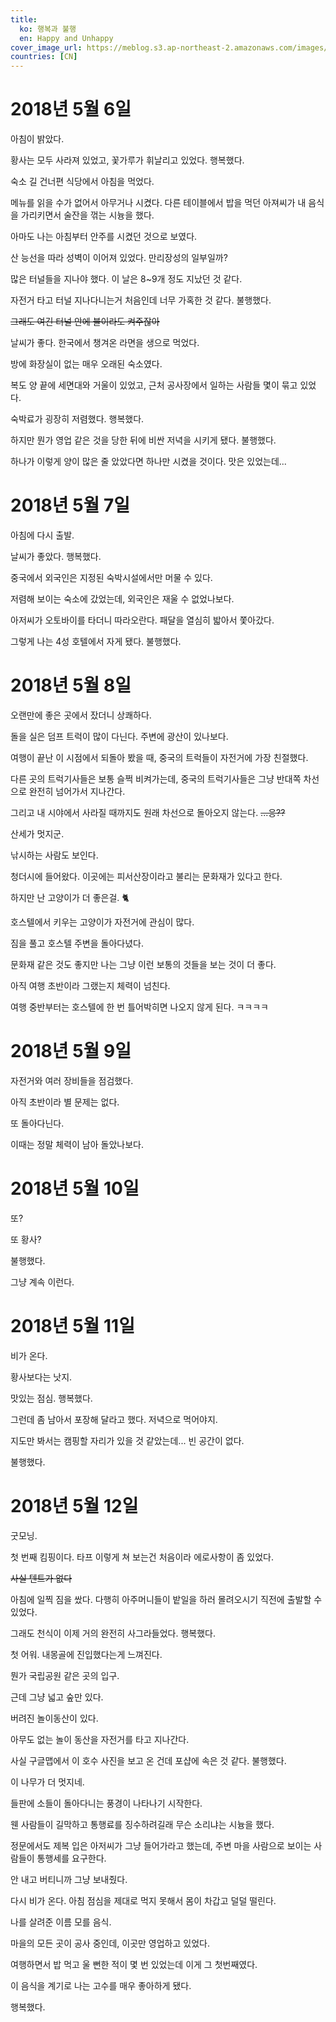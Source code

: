```yaml
---
title:
  ko: 행복과 불행
  en: Happy and Unhappy
cover_image_url: https://meblog.s3.ap-northeast-2.amazonaws.com/images/china/DSCF0277_prisma_believe.jpg
countries: [CN]
---
```


# 2018년 5월 6일

<ui-lazy-image src="https://meblog.s3.ap-northeast-2.amazonaws.com/images/china/DSCF0129.jpg" />

아침이 밝았다.

<ui-lazy-image src="https://meblog.s3.ap-northeast-2.amazonaws.com/images/china/DSCF0131.jpg" />

황사는 모두 사라져 있었고, 꽃가루가 휘날리고 있었다. 행복했다.

숙소 길 건너편 식당에서 아침을 먹었다.

메뉴를 읽을 수가 없어서 아무거나 시켰다. 다른 테이블에서 밥을 먹던 아져씨가 내 음식을 가리키면서 술잔을 꺾는 시늉을 했다.

아마도 나는 아침부터 안주를 시켰던 것으로 보였다.

<ui-lazy-image src="https://meblog.s3.ap-northeast-2.amazonaws.com/images/china/DSCF0134.jpg" />

산 능선을 따라 성벽이 이어져 있었다. 만리장성의 일부일까?

<ui-lazy-image src="https://meblog.s3.ap-northeast-2.amazonaws.com/images/china/DSCF0150.jpg" />

많은 터널들을 지나야 했다. 이 날은 8~9개 정도 지났던 것 같다.

자전거 타고 터널 지나다니는거 처음인데 너무 가혹한 것 같다. 불행했다.

~~그래도 여긴 터널 안에 불이라도 켜주잖아~~

<ui-lazy-image src="https://meblog.s3.ap-northeast-2.amazonaws.com/images/china/DSCF0157.jpg" />

날씨가 좋다. 한국에서 챙겨온 라면을 생으로 먹었다.

<ui-lazy-image src="https://meblog.s3.ap-northeast-2.amazonaws.com/images/china/IMG_6569.JPG" />

방에 화장실이 없는 매우 오래된 숙소였다.

복도 양 끝에 세면대와 거울이 있었고, 근처 공사장에서 일하는 사람들 몇이 묶고 있었다.

숙박료가 굉장히 저렴했다. 행복했다.

하지만 뭔가 영업 같은 것을 당한 뒤에 비싼 저녁을 시키게 됐다. 불행했다.

하나가 이렇게 양이 많은 줄 았았다면 하나만 시켰을 것이다. 맛은 있었는데...

# 2018년 5월 7일

<ui-lazy-image src="https://meblog.s3.ap-northeast-2.amazonaws.com/images/china/DSCF0163.jpg" />

아침에 다시 출발.

<ui-lazy-image src="https://meblog.s3.ap-northeast-2.amazonaws.com/images/china/DSCF0165.jpg" />

날씨가 좋았다. 행복했다.

<ui-lazy-image src="https://meblog.s3.ap-northeast-2.amazonaws.com/images/china/DSCF0167.jpg" />

중국에서 외국인은 지정된 숙박시설에서만 머물 수 있다.

저렴해 보이는 숙소에 갔었는데, 외국인은 재울 수 없었나보다.

아저씨가 오토바이를 타더니 따라오란다. 패달을 열심히 밟아서 쫓아갔다.

<ui-lazy-image src="https://meblog.s3.ap-northeast-2.amazonaws.com/images/china/IMG_6580.JPG" />

그렇게 나는 4성 호텔에서 자게 됐다. 불행했다.

# 2018년 5월 8일

<ui-lazy-image src="https://meblog.s3.ap-northeast-2.amazonaws.com/images/china/DSCF0169.jpg" />

오랜만에 좋은 곳에서 잤더니 상쾌하다.

<ui-lazy-image src="https://meblog.s3.ap-northeast-2.amazonaws.com/images/china/DSCF0171.jpg" />

돌을 실은 덤프 트럭이 많이 다닌다. 주변에 광산이 있나보다.

여행이 끝난 이 시점에서 되돌아 봤을 때, 중국의 트럭들이 자전거에 가장 친절했다.

다른 곳의 트럭기사들은 보통 슬쩍 비켜가는데, 중국의 트럭기사들은 그냥 반대쪽 차선으로 완전히 넘어가서 지나간다.

그리고 내 시야에서 사라질 때까지도 원래 차선으로 돌아오지 않는다. ~~...응??~~

<ui-lazy-image src="https://meblog.s3.ap-northeast-2.amazonaws.com/images/china/DSCF0173.jpg" />

산세가 멋지군.

<ui-lazy-image src="https://meblog.s3.ap-northeast-2.amazonaws.com/images/china/DSCF0175.jpg" />

낚시하는 사람도 보인다.

<ui-lazy-image src="https://meblog.s3.ap-northeast-2.amazonaws.com/images/china/DSCF0177.jpg" />

<ui-lazy-image src="https://meblog.s3.ap-northeast-2.amazonaws.com/images/china/DSCF0179.jpg" />

<ui-lazy-image src="https://meblog.s3.ap-northeast-2.amazonaws.com/images/china/DSCF0181.jpg" />

청더시에 들어왔다. 이곳에는 피서산장이라고 불리는 문화재가 있다고 한다.

<ui-lazy-image src="https://meblog.s3.ap-northeast-2.amazonaws.com/images/china/DSCF0182.jpg" />

하지만 난 고양이가 더 좋은걸. 🐈

<ui-lazy-image src="https://meblog.s3.ap-northeast-2.amazonaws.com/images/china/DSCF0189.jpg" />

호스텔에서 키우는 고양이가 자전거에 관심이 많다.

<ui-lazy-image src="https://meblog.s3.ap-northeast-2.amazonaws.com/images/china/DSCF0193.jpg" />

짐을 풀고 호스텔 주변을 돌아다녔다.

<ui-lazy-image src="https://meblog.s3.ap-northeast-2.amazonaws.com/images/china/DSCF0195.jpg" />

문화재 같은 것도 좋지만 나는 그냥 이런 보통의 것들을 보는 것이 더 좋다.

<ui-lazy-image src="https://meblog.s3.ap-northeast-2.amazonaws.com/images/china/DSCF0199.jpg" />

아직 여행 초반이라 그랬는지 체력이 넘친다.

여행 중반부터는 호스텔에 한 번 틀어박히면 나오지 않게 된다. ㅋㅋㅋㅋ

# 2018년 5월 9일

<ui-lazy-image src="https://meblog.s3.ap-northeast-2.amazonaws.com/images/china/DSCF0201.jpg" />

자전거와 여러 장비들을 점검했다.

아직 초반이라 별 문제는 없다.

<ui-lazy-image src="https://meblog.s3.ap-northeast-2.amazonaws.com/images/china/DSCF0203.jpg" />

또 돌아다닌다.

<ui-lazy-image src="https://meblog.s3.ap-northeast-2.amazonaws.com/images/china/DSCF0207.jpg" />

이때는 정말 체력이 남아 돌았나보다.

<ui-lazy-image src="https://meblog.s3.ap-northeast-2.amazonaws.com/images/china/DSCF0209.jpg" />

# 2018년 5월 10일

<ui-lazy-image src="https://meblog.s3.ap-northeast-2.amazonaws.com/images/china/DSCF0217.jpg" />

또?

<ui-lazy-image src="https://meblog.s3.ap-northeast-2.amazonaws.com/images/china/DSCF0219.jpg" />

또 황사?

<ui-lazy-image src="https://meblog.s3.ap-northeast-2.amazonaws.com/images/china/DSCF0221.jpg" />

불행했다.

<ui-lazy-image src="https://meblog.s3.ap-northeast-2.amazonaws.com/images/china/DSCF0225.jpg" />

그냥 계속 이런다.

<ui-lazy-image src="https://meblog.s3.ap-northeast-2.amazonaws.com/images/china/DSCF0228.jpg" />

# 2018년 5월 11일

<ui-lazy-image src="https://meblog.s3.ap-northeast-2.amazonaws.com/images/china/IMG_6613.JPG" />

<ui-lazy-image src="https://meblog.s3.ap-northeast-2.amazonaws.com/images/china/DSCF0231.jpg" />

비가 온다.

<ui-lazy-image src="https://meblog.s3.ap-northeast-2.amazonaws.com/images/china/DSCF0233.jpg" />

황사보다는 낫지.

<ui-lazy-image src="https://meblog.s3.ap-northeast-2.amazonaws.com/images/china/DSCF0239.jpg" />

<ui-lazy-image src="https://meblog.s3.ap-northeast-2.amazonaws.com/images/china/DSCF0241.jpg" />

<ui-lazy-image src="https://meblog.s3.ap-northeast-2.amazonaws.com/images/china/IMG_6615.JPG" />

맛있는 점심. 행복했다.

그런데 좀 남아서 포장해 달라고 했다. 저녁으로 먹어야지.

<ui-lazy-image src="https://meblog.s3.ap-northeast-2.amazonaws.com/images/china/DSCF0247.jpg" />

지도만 봐서는 캠핑할 자리가 있을 것 같았는데... 빈 공간이 없다.

불행했다.

# 2018년 5월 12일

<ui-lazy-image src="https://meblog.s3.ap-northeast-2.amazonaws.com/images/china/IMG_6622.JPG" />

굿모닝.

<ui-lazy-image src="https://meblog.s3.ap-northeast-2.amazonaws.com/images/china/IMG_6624.JPG" />

첫 번째 킴핑이다. 타프 이렇게 쳐 보는건 처음이라 에로사항이 좀 있었다.

~~사실 텐트가 없다~~

<ui-lazy-image src="https://meblog.s3.ap-northeast-2.amazonaws.com/images/china/DSCF0255.jpg" />

아침에 일찍 짐을 쌌다. 다행히 아주머니들이 밭일을 하러 몰려오시기 직전에 출발할 수 있었다.

그래도 천식이 이제 거의 완전히 사그라들었다. 행복했다.

<ui-lazy-image src="https://meblog.s3.ap-northeast-2.amazonaws.com/images/china/DSCF0257.jpg" />

첫 어워. 내몽골에 진입했다는게 느껴진다.

<ui-lazy-image src="https://meblog.s3.ap-northeast-2.amazonaws.com/images/china/DSCF0259.jpg" />

뭔가 국립공원 같은 곳의 입구.

<ui-lazy-image src="https://meblog.s3.ap-northeast-2.amazonaws.com/images/china/DSCF0263.jpg" />

근데 그냥 넓고 숲만 있다.

<ui-lazy-image src="https://meblog.s3.ap-northeast-2.amazonaws.com/images/china/DSCF0267.jpg" />

<ui-lazy-image src="https://meblog.s3.ap-northeast-2.amazonaws.com/images/china/DSCF0271.jpg" />

버려진 놀이동산이 있다.

<ui-lazy-image src="https://meblog.s3.ap-northeast-2.amazonaws.com/images/china/DSCF0273.jpg" />

아무도 없는 놀이 동산을 자전거를 타고 지나간다.

<ui-lazy-image src="https://meblog.s3.ap-northeast-2.amazonaws.com/images/china/DSCF0275.jpg" />

사실 구글맵에서 이 호수 사진을 보고 온 건데 포샵에 속은 것 같다. 불행했다.

<ui-lazy-image src="https://meblog.s3.ap-northeast-2.amazonaws.com/images/china/DSCF0277.jpg" />

이 나무가 더 멋지네.

<ui-lazy-image src="https://meblog.s3.ap-northeast-2.amazonaws.com/images/china/DSCF0279.jpg" />

들판에 소들이 돌아다니는 풍경이 나타나기 시작한다.

웬 사람들이 길막하고 통행료를 징수하려길래 무슨 소리냐는 시늉을 했다.

정문에서도 제복 입은 아저씨가 그냥 들어가라고 했는데, 주변 마을 사람으로 보이는 사람들이 통행세를 요구한다.

안 내고 버티니까 그냥 보내줬다.

<ui-lazy-image src="https://meblog.s3.ap-northeast-2.amazonaws.com/images/china/DSCF0282.jpg" />

다시 비가 온다. 아침 점심을 제대로 먹지 못해서 몸이 차갑고 덜덜 떨린다.

<ui-lazy-image src="https://meblog.s3.ap-northeast-2.amazonaws.com/images/china/IMG_6632.JPG" />

나를 살려준 이름 모를 음식.

마을의 모든 곳이 공사 중인데, 이곳만 영업하고 있었다.

여행하면서 밥 먹고 울 뻔한 적이 몇 번 있었는데 이게 그 첫번째였다.

이 음식을 계기로 나는 고수를 매우 좋아하게 됐다.

행복했다.
